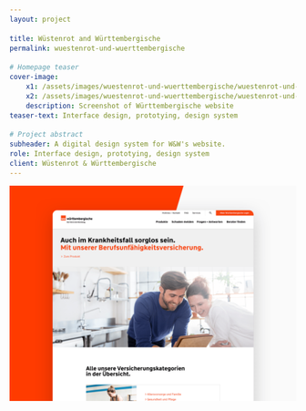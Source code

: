 ```yaml
---
layout: project

title: Wüstenrot and Württembergische
permalink: wuestenrot-und-wuerttembergische

# Homepage teaser
cover-image:
    x1: /assets/images/wuestenrot-und-wuerttembergische/wuestenrot-und-wuerttembergische-cover@1x.jpg
    x2: /assets/images/wuestenrot-und-wuerttembergische/wuestenrot-und-wuerttembergische-cover@2x.jpg
    description: Screenshot of Württembergische website
teaser-text: Interface design, prototying, design system

# Project abstract
subheader: A digital design system for W&W's website.
role: Interface design, prototying, design system
client: Wüstenrot & Württembergische
---
```


![Screenshot of W&W's website relaunch.](/assets/images/wuestenrot-und-wuerttembergische/wuestenrot_and_wuerttembergische-intro.png)